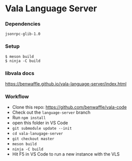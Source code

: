 # Vala Language Server

### Dependencies
`jsonrpc-glib-1.0`

### Setup
```
$ meson build
$ ninja -C build
```

### libvala docs
https://benwaffle.github.io/vala-language-server/index.html

### Workflow
- Clone this repo: https://github.com/benwaffle/vala-code
- Check out the `language-server` branch
- Run `npm install`
- open this folder in VS Code
- `git submodule update --init`
- `cd vala-lanugage-server`
- `git checkout master`
- `meson build`
- `ninja -C build`
- Hit F5 in VS Code to run a new instance with the VLS
